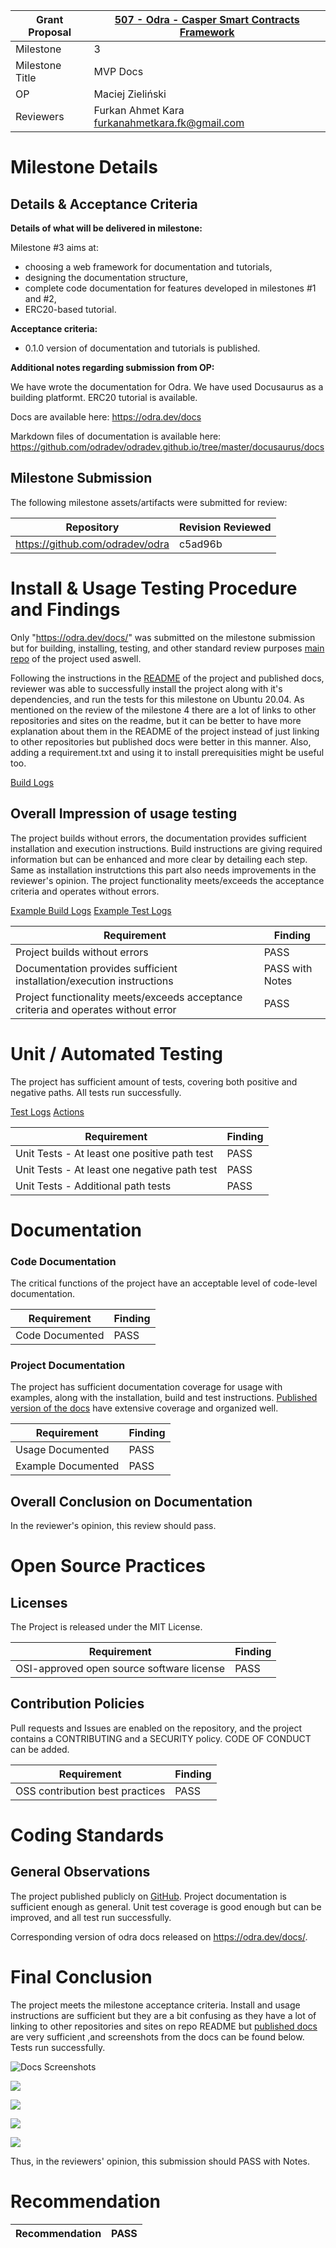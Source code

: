 Grant Proposal | [507 - Odra - Casper Smart Contracts Framework](https://portal.devxdao.com/public-proposals/507)
------------ | -------------
Milestone | 3
Milestone Title | MVP Docs
OP | Maciej Zieliński
Reviewers | Furkan Ahmet Kara <furkanahmetkara.fk@gmail.com>

# Milestone Details

## Details & Acceptance Criteria

**Details of what will be delivered in milestone:**

Milestone #3 aims at:
- choosing a web framework for documentation and tutorials,
- designing the documentation structure,
- complete code documentation for features developed in milestones #1 and #2,
- ERC20-based tutorial.

**Acceptance criteria:**

- 0.1.0 version of documentation and tutorials is published.

**Additional notes regarding submission from OP:**

We have wrote the documentation for Odra. We have used Docusaurus as a building platformt. ERC20 tutorial is available.

Docs are available here: https://odra.dev/docs

Markdown files of documentation is available here: https://github.com/odradev/odradev.github.io/tree/master/docusaurus/docs

## Milestone Submission

The following milestone assets/artifacts were submitted for review:

Repository | Revision Reviewed
------------ | -------------
https://github.com/odradev/odra | c5ad96b

# Install & Usage Testing Procedure and Findings

Only "https://odra.dev/docs/" was submitted on the milestone submission but for building, installing, testing, and other standard review purposes [main repo](https://github.com/odradev/odra) of the project used aswell. 

Following the instructions in the [README](https://github.com/odradev/odra) of the project and published docs, reviewer was able to successfully install the project along with it's dependencies, and run the tests for this milestone on Ubuntu 20.04. As mentioned on the review of the milestone 4 there are a lot of links to other repositories and sites on the readme, but it can be better to have more explanation about them in the README of the project instead of just linking to other repositories but published docs were better in this manner. Also, adding a requirement.txt and using it to install prerequisities might be useful too.

[Build Logs](assets/cargoodralogs.md)

## Overall Impression of usage testing

The project builds without errors, the documentation provides sufficient installation and execution instructions. Build instructions are giving required information but can be enhanced and more clear by detailing each step. Same as installation instrutctions this part also needs improvements in the reviewer's opinion. The project functionality meets/exceeds the acceptance criteria and operates without errors.

[Example Build Logs](assets/examplebuildlogs.md)
[Example Test Logs](assets/exampletestlogs.md)

Requirement | Finding
------------ | -------------
Project builds without errors | PASS
Documentation provides sufficient installation/execution instructions | PASS with Notes
Project functionality meets/exceeds acceptance criteria and operates without error | PASS

# Unit / Automated Testing

The project has sufficient amount of tests, covering both positive and negative paths. All tests run successfully.

[Test Logs](assets/justtestlogs.md)
[Actions](https://github.com/odradev/odra/actions/runs/4627346138)

Requirement | Finding
------------ | -------------
Unit Tests - At least one positive path test | PASS
Unit Tests - At least one negative path test | PASS
Unit Tests - Additional path tests | PASS

# Documentation

### Code Documentation

The critical functions of the project have an acceptable level of code-level documentation.

Requirement | Finding
------------ | -------------
Code Documented | PASS

### Project Documentation

The project has sufficient documentation coverage for usage with examples, along with the installation, build and test instructions. [Published version of the docs](https://odra.dev/docs/) have extensive coverage and organized well.

Requirement | Finding
------------ | -------------
Usage Documented | PASS
Example Documented | PASS

## Overall Conclusion on Documentation

In the reviewer's opinion, this review should pass.

# Open Source Practices

## Licenses

The Project is released under the MIT License.

Requirement | Finding
------------ | -------------
OSI-approved open source software license | PASS

## Contribution Policies

Pull requests and Issues are enabled on the repository, and the project contains a CONTRIBUTING and a SECURITY policy. CODE OF CONDUCT can be added.

Requirement | Finding
------------ | -------------
OSS contribution best practices | PASS

# Coding Standards

## General Observations

The project published publicly on [GitHub](https://github.com/odradev/odra). Project documentation is sufficient enough as general. Unit test coverage is good enough but can be improved, and all test run successfully.

Corresponding version of odra docs released on https://odra.dev/docs/.

# Final Conclusion

The project meets the milestone acceptance criteria. Install and usage instructions are sufficient but they are a bit confusing as they have a lot of linking to other repositories and sites on repo README but [published docs](https://odra.dev/docs/) are very sufficient ,and screenshots from the docs can be found below. Tests run successfully.

![Docs Screenshots](assets/docs0.png)

![](assets/docs1.png)

![](assets/docs2.png)

![](assets/docs3.png)

![](assets/doc4.png)

Thus, in the reviewers' opinion, this submission should PASS with Notes.

# Recommendation

Recommendation | PASS
------------ | -------------
